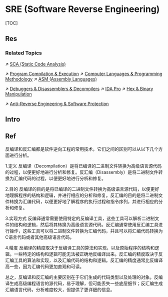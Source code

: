 # SRE (Software Reverse Engineering)

[TOC]



## Res
### Related Topics
↗ [SCA (Static Code Analysis)](../📌%20SCA%20(Static%20Code%20Analysis)/SCA%20(Static%20Code%20Analysis).md)

↗ [Program Compilation & Execution](../../../../../../🔑%20CS%20Core/🛣️%20Program%20Compilation%20&%20Execution/Program%20Compilation%20&%20Execution.md)
↗ [Computer Languages & Programming Methodology](../../../../../../🔑%20CS%20Core/👩‍💻%20Computer%20Languages%20&%20Programming%20Methodology/Computer%20Languages%20&%20Programming%20Methodology.md)
↗ [ASM (Assembly Languages)](../../../../../../🔑%20CS%20Core/👩‍💻%20Computer%20Languages%20&%20Programming%20Methodology/ASM%20(Assembly%20Languages)/ASM%20(Assembly%20Languages).md)

↗ [Debuggers & Disassemblers & Decompilers](../../../../../../🔑%20CS%20Core/👩‍💻%20Computer%20Languages%20&%20Programming%20Methodology/🛠️%20Programming%20Tools%20Chain/Debuggers%20&%20Disassemblers%20&%20Decompilers/Debuggers%20&%20Disassemblers%20&%20Decompilers.md)
↗ [IDA Pro](../../../../../☠️%20Kill%20Chain/🔞%20Software%20Analysis%20Tools/⛰️%20Static%20Binary%20Analysis%20&%20SCA%20Tools/IDA%20Pro/IDA%20Pro.md)
↗ [Hex & Binary Manipulation](../../../../../../🔑%20CS%20Core/🥷🏼%20Operating%20Systems%20&%20Kernels%20(Engineering%20Part)/Linux%20(Derived%20From%20UNIX%20Family)/Linux%20Free%20Software%20&%20OSS%20(Open%20Source%20Software)/Text%20&%20File%20&%20Dir%20Management/Hex%20&%20Binary%20Manipulation.md)

↗ [Anti-Reverse Engineering & Software Protection](../../Anti-Reverse%20Engineering%20&%20Software%20Protection/Anti-Reverse%20Engineering%20&%20Software%20Protection.md)



## Intro



## Ref
[反编译和反汇编的区别 反汇编工具有哪些]: https://www.idapro.net.cn/shouqian/ida-fhbfby.html

反编译和反汇编都是软件逆向工程的常用技术，它们之间的区别可以从以下几个方面进行分析。

1.定义
反编译（Decompilation）是将已编译的二进制文件转换为高级语言源代码的过程，以便更好地进行分析和修复。反汇编（Disassembly）是将二进制文件转换为汇编代码的过程，以便更好地进行分析和修复。

2.目的
反编译的目的是将已编译的二进制文件转换为高级语言源代码，以便更好地理解程序的结构和逻辑，并进行相应的分析和修复。反汇编的目的是将二进制文件转换为汇编代码，以便更好地了解程序的执行过程和指令序列，并进行相应的分析和修复。

3.实现方式
反编译通常需要使用特定的反编译工具，这些工具可以解析二进制文件的结构和逻辑，然后将其转换为高级语言源代码。反汇编通常使用反汇编工具进行操作，这些工具可以将二进制文件转换为汇编代码，并且可以将汇编代码转换为C语言代码或者其他高级语言代码。

4.精度
反编译的精度取决于反编译工具的算法和实现，以及原始程序的结构和逻辑。一些特定的结构和逻辑可能无法被正确地反编译出来。反汇编的精度取决于反汇编工具的算法和实现，以及汇编代码的结构和逻辑。反汇编的精度通常比反编译高一些，因为汇编代码更加直观和可读。

总之，反编译和反汇编的主要区别在于它们生成的代码类型以及处理的对象。反编译生成高级编程语言的源代码，易于理解，但可能丢失一些底层细节；反汇编生成汇编语言代码，分析难度较大，但提供了更详细的信息。

